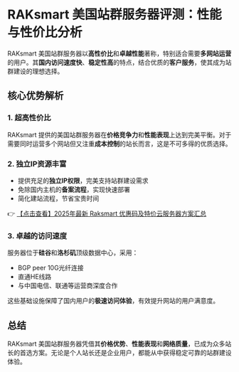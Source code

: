 # RAKsmart 美国站群服务器评测：性能与性价比分析

RAKsmart 美国站群服务器以**高性价比**和**卓越性能**著称，特别适合需要**多网站运营**的用户。其**国内访问速度快**、**稳定性高**的特点，结合优质的**客户服务**，使其成为站群建设的理想选择。

## 核心优势解析

### 1. 超高性价比
RAKsmart 提供的美国站群服务器在**价格竞争力**和**性能表现**上达到完美平衡。对于需要同时运营多个网站但又注重**成本控制**的站长而言，这是不可多得的优质选择。

### 2. 独立IP资源丰富
- 提供充足的**独立IP权限**，完美支持站群建设需求
- 免除国内主机的**备案流程**，实现快速部署
- 简化建站流程，节省宝贵时间

👉 [【点击查看】2025年最新 Raksmart 优惠码及特价云服务器方案汇总](https://bit.ly/raksmart)

### 3. 卓越的访问速度
服务器位于**硅谷**和**洛杉矶**顶级数据中心，采用：
- BGP peer 10G光纤连接
- 直通HE线路
- 与中国电信、联通等运营商深度合作

这些基础设施保障了国内用户的**极速访问体验**，有效提升网站的用户满意度。

## 总结
RAKsmart 美国站群服务器凭借其**价格优势**、**性能表现**和**网络质量**，已成为众多站长的首选方案。无论是个人站长还是企业用户，都能从中获得稳定可靠的站群建设体验。